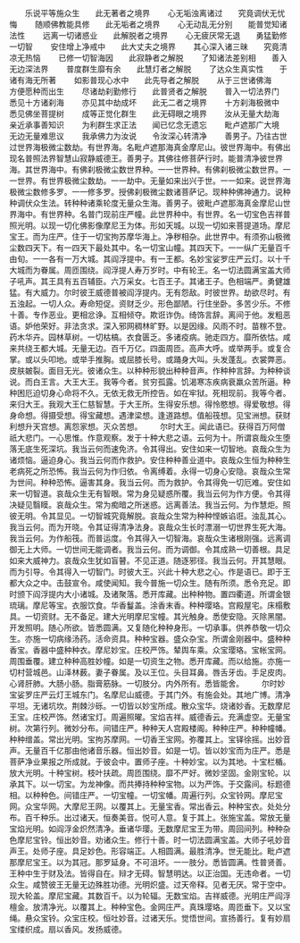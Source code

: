 <!-- { "loadSidebar": true } -->
　　乐说平等施众生　　此无著者之境界
　　心无垢浊离诸过　　究竟调伏无忧悔
　　随顺佛教能具修　　此无垢者之境界
　　心无动乱无分别　　能普觉知诸法性
　　远离一切诸惑业　　此解脱者之境界
　　心无疲厌常无退　　勇猛勤修一切智
　　安住增上净戒中　　此大丈夫之境界
　　其心深入诸三昧　　究竟清凉无热恼
　　已修一切智海因　　此寂静者之解脱
　　了知诸法差别相　　善入无边深法界
　　普度群生靡有余　　此慧灯者之解脱
　　了达众生真实性　　于诸有海无所著
　　如影普现心水中　　此先导者之解脱
　　从于三世诸佛海　　方便愿种而出生
　　尽诸劫刹勤修行　　此普贤者之解脱
　　普入一切法界门　　悉见十方诸刹海
　　亦见其中劫成坏　　此无二者之境界
　　十方刹海极微中　　悉见佛坐菩提树
　　成等正觉化群生　　此无碍眼之境界
　　汝从无量大劫海　　亲近承事善知识
　　为利群生求正法　　闻已忆念无遗忘
　　毗卢遮那广大境　　无边无量难思议
　　我承佛力为汝说　　令汝深心转清净
　　善男子。乃往古世过世界海极微尘数劫。有世界海。名毗卢遮那海真金摩尼山。彼世界海中。有佛出现名普照法界智慧山寂静威德王。善男子。其佛往修菩萨行时。能普清净彼世界海。其世界海中。有佛刹极微尘数世界种。一一世界种。有佛刹极微尘数世界。一一世界。有世界极微尘数劫。一一劫中。无量如来出兴于世。一一如来。说世界海极微尘数修多罗。一一修多罗。授佛刹极微尘数诸菩萨记。现种种佛神通力。说种种调伏众生法。转种种诸乘轮度无量众生海。善男子。彼毗卢遮那海真金摩尼山世界海中。有世界种。名普门现前庄严幢。此世界种中。有世界。名一切宝色吉祥普照光明。以现一切化佛影像摩尼王为体。形如天城。以现一切如来菩提道场。摩尼宝王。而为庄严。住于一切宝拘苏摩华海上。净秽相杂。此世界中。有须弥山极微尘数四天下。有一四天下最处其中。名一切宝山幢。其四天下。一一纵广无量百千由旬。一一各有一万大城。其阎浮提中。有一王都。名妙宝娑罗庄严云灯。以十千大城而为眷属。周匝围绕。阎浮提人寿万岁时。中有轮王。名一切法圆满宝盖大师子吼声。其王具有五百辅臣。六万采女。七百王子。其诸王子。色相端严。勇健雄猛。有大威力。尔时彼王威德普被阎浮提内。无有怨敌。时彼世界。劫欲尽时。有五浊起。一切人众。寿命短促。资财乏少。形色鄙陋。行住坐卧。多苦少乐。不修十善。专作恶业。更相忿诤。互相倾夺。欺诳诈伪。绮饰言辞。离间于他。发粗恶语。妒他荣好。非法贪求。深入邪网稠林旷野。以是因缘。风雨不时。苗稼不登。药木华卉。园林草树。一切枯槁。衣食匮乏。多诸疫病。驰走四方。靡所依怙。咸来共绕王都大城。无量无边。百千万亿。四面周匝。高声大呼。或举两手。或复合掌。或以头叩地。或举手推胸。或屈膝长号。或踊身大叫。头发蓬乱。衣裳弊恶。皮肤皴裂。面目无光。彼诸众生。以种种形貌出种种音声。作种种言辞。为种种谈说。而白王言。大王大王。我等今者。贫穷孤露。饥渴寒冻疾病衰羸众苦所逼。种种困厄迫切身心命将不久。无依无救无所控告。如在牢狱。死相现前。我等今者。来归大王。我观大王仁慈智慧。于大王所。生得安乐想。得怜愍想。得爱敬想。得身命想。得摄受想。得宝藏想。遇津梁想。逢道路想。值船筏想。见宝洲想。获财利想升天宫想。离怨家想。灭众苦想。
　　尔时大王。闻此语已。获得百万阿僧祇大悲门。一心思惟。作意观察。发于十种大悲之语。云何为十。所谓哀哉众生堕落无底生死深坑。我当云何而速免济。令其得出。安住如来一切智地。哀哉众生为诸烦恼。逼迫身心。我当云何而作救护。安住种种善业道中。哀哉众生恒为种种生老病死之所恐怖。我当云何为作归依。令离缚着。永得一切身心安隐。哀哉众生常为世间。种种恐怖。逼害其身。我当云何。而为救护。令其得免一切厄难。安住如来一切智道。哀哉众生无有智眼。常为身见疑惑所覆。我当云何为作方便。令其得决疑见翳瞙。哀哉众生。常为痴暗之所迷惑。远离善法。我当云何。为作慧炬。照彼无明。令其显见。一切智城究竟解脱。哀哉众生常为种种悭嫉谄诳。浊乱其心。我当云何。而为开晓。令其证得清净法身。哀哉众生长时漂溺一切世界生死大海。我当云何。为作船筏。而普运度。令其得入一切智海。哀哉众生诸根刚强。远离调御无上大师。一切世间无能调者。我当云何。而为调御。令其成熟一切善根。具足如来大威神力。哀哉众生犹如盲瞽。不见正道。随逐邪径。我当云何。开其慧眼。而为引导。令其得入一切智门。时彼大王。兴此十种大悲之心。作是语已。即于王都大众之中。击鼓宣令。咸使闻知。我今普施一切众生。随有所须。悉令充足。即时颁下阎浮提内大小诸城。及诸聚落。悉开库藏。出种种物。置四衢道。所谓金银琉璃。摩尼等宝。衣服饮食。华香鬘盖。涂香末香。种种璎珞。宫殿屋宅。床榻敷具。一切资财。无不备足。建大光明摩尼宝幢。其光触身。悉使安隐。灭除黑闇。开发照明。随心所欲。皆悉圆满。又复随化种种身形。一切承事。供养恭敬一切众生。亦施一切病缘汤药。活命资具。种种宝器。盛众杂宝。所谓金刚器中。盛种种香宝。香器中盛种种衣。摩尼妙宝。庄校严饰。辇舆车乘。众宝璎珞。宝帐宝网。周围垂覆。建立种种高胜妙幢。如是一切资生之物。悉开库藏。而以给施。亦施一切村营城邑。山泽林薮。妻子眷属。及以王位。头目耳鼻。唇舌牙齿。手足皮肉。心肾肝肺。大肠小肠。脂膏筋脉。一切肢分。内外所有。悉皆能舍。
　　尔时妙宝娑罗庄严云灯王城东门。名摩尼山威德。于其门外。有施会处。其地广博。清净平坦。无诸坑坎。荆棘沙砾。一切皆以妙宝所成。散众宝华。烧诸妙香。无数摩尼王宝。庄校严饰。然诸宝灯。周遍照曜。宝焰吉祥。威德香云。充满虚空。无量宝树。次第行列。微妙分布。间错庄严。种种天人宫殿楼阁。种种庄严。种种幢幡。种种缯盖。常出光明。宝拘苏摩网。一切香王宝网。弥覆其上。宝铎徐摇。出妙音声。无量百千亿那由他诸音乐器。恒出妙音。如是一切。皆以妙宝而为庄严。悉是菩萨净业果报之所成就。于彼会中。置师子座。十种妙宝。以为其地。十宝栏楯。放大光明。十种宝树。枝叶扶疏。周匝围绕。靡不严好。微妙坚固。金刚宝轮。以承其下。以一切宝。为龙神像。而共捧持种种宝物。以为严饰。于交露间。标题德相。以种种色。间错庄严。一切宝幢。一切宝幡。周遍行列。众宝铃网。摩尼宝网。众宝华网。大摩尼王网。以覆其上。无量宝香。常出香云。种种宝衣。处处分布。百千种乐。出过诸天。恒奏美音。悦可人意。复于其上。张施宝盖。常放无量宝焰光明。如阎浮金炽然清净。垂诸华璎。无数摩尼宝王为带。周回间列。种种杂色摩尼宝铃。恒出妙音。劝诸众生。修行十善。时一切法圆满宝盖。大师子吼妙音声王。处师子座。具足妙色。形容端正。人相圆满。最胜清净。世无能比。毗卢遮那摩尼宝王。以为其冠。那罗延身。不可沮坏。一一肢分。悉皆圆满。性普贤善。王种中生于财及法。皆得自在。辩才无碍。智慧明达。以正治国。无违命者。一切众生。咸赞彼王无量无边殊胜功德。光明炽盛。过天帝释。见者无厌。常于空中。现大轮盖。摩尼宝藏。其数百千。以为轮辐。无数宝焰。吉祥威德。光明庄严阎浮檀金。放清净光。以覆其上。种种宝色。金网庄严。真珠璎珞。周匝垂下。又以宝绳。悬众宝铃。众宝庄校。恒吐妙音。过诸天乐。觉悟世间。宣扬善行。复有妙扇宝缕织成。扇以香风。发扬威德。
